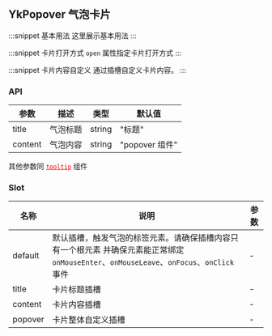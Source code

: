 ## YkPopover 气泡卡片

:::snippet
基本用法
这里展示基本用法
<PopoverPrimary/>
:::

:::snippet
卡片打开方式
`open` 属性指定卡片打开方式
<PopoverOpen/>
:::

:::snippet
卡片内容自定义
通过插槽自定义卡片内容。
<PopoverSlot/>
:::

### API

| 参数    | 描述     | 类型   | 默认值         |
| ------- | -------- | ------ | -------------- |
| title   | 气泡标题 | string | "标题"         |
| content | 气泡内容 | string | "popover 组件" |

其他参数同 <a href="tooltip" style="color:red">`tooltip`</a> 组件

### Slot

| 名称    | 说明                                                                                                                                      | 参数 |
| ------- | ----------------------------------------------------------------------------------------------------------------------------------------- | ---- |
| default | 默认插槽，触发气泡的标签元素。请确保插槽内容只有一个根元素 并确保元素能正常绑定 `onMouseEnter`、`onMouseLeave`、`onFocus`、`onClick` 事件 | -    |
| title   | 卡片标题插槽                                                                                                                              | -    |
| content | 卡片内容插槽                                                                                                                              | -    |
| popover | 卡片整体自定义插槽                                                                                                                        | -    |
